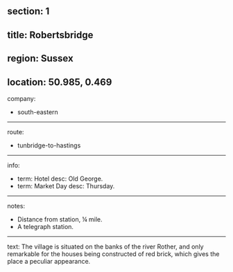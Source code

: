 section: 1
----
title: Robertsbridge
----
region: Sussex
----
location: 50.985, 0.469
----
company:
- south-eastern
----
route:
- tunbridge-to-hastings
----
info:
- term: Hotel
  desc: Old George.
- term: Market Day
  desc: Thursday.
----
notes:
- Distance from station, ¼ mile.
- A telegraph station.
----
text: The village is situated on the banks of the river Rother, and only remarkable for the houses being constructed of red brick, which gives the place a peculiar appearance.
